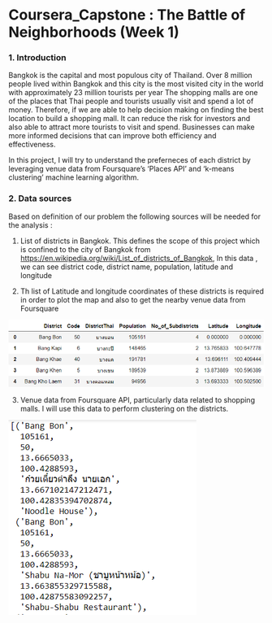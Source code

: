 # Coursera_Capstone : The Battle of Neighborhoods (Week 1)

### 1. Introduction 

Bangkok is the capital and most populous city of  Thailand. Over 8 million people lived within Bangkok and this city is the most visited city in the world with approximately 23 million tourists per year
The shopping malls are one of the places that Thai people and tourists usually visit and spend a lot of money. Therefore, if we are able to help decision making on finding the best location to build a shopping mall. It can reduce the risk for investors and also able to attract more tourists to visit and spend. Businesses can make more informed decisions that can improve both efficiency and effectiveness.

In this project, I will try to understand the preferneces of each district by leveraging venue data from Foursquare’s ‘Places API’ and ‘k-means clustering’ machine learning algorithm.

### 2. Data sources

Based on definition of our problem the following sources will be needed for the analysis :

1. List of districts in Bangkok. This defines the scope of this project which is confined to the city of Bangkok from https://en.wikipedia.org/wiki/List_of_districts_of_Bangkok, In this data , we can see district code, district name, population, latitude and longitude 

2. Th list of Latitude and longitude coordinates of these districts is required in order to plot the map and also to get the nearby venue data from Foursquare

![Bangkok](wiki_bangkok.png?raw=true)

3. Venue data from Foursquare API, particularly data related to shopping malls. I will use this data to perform clustering on the districts.

![foursquare](foursquare.png?raw=true)

```python

```
